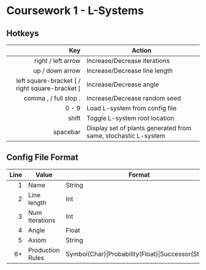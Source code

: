 # Coursework 1 - L-Systems

## Hotkeys

| Key                   | Action                         |
|----------------------:|--------------------------------|
| right / left arrow    | Increase/Decrease iterations   |
| up / down arrow       | Increase/Decrease line length  |
| left square-bracket [ / right square-bracket ] | Increase/Decrease angle        |
| comma , / full stop . | Increase/Decrease random seed  |
| 0 - 9                 | Load L-system from config file |
| shift                 | Toggle L-system root location  |
| spacebar              | Display set of plants generated from same, stochastic L-system |

## Config File Format

| Line | Value            | Format              |
|-----:|------------------|---------------------|
| 1    | Name             | String              |
| 2    | Line length      | Int                 |
| 3    | Num Iterations   | Int                 |
| 4    | Angle            | Float               |
| 5    | Axiom            | String              |
| 6+   | Production Rules | Symbol(Char)\|Probability(Float)\|Successor(String) |
